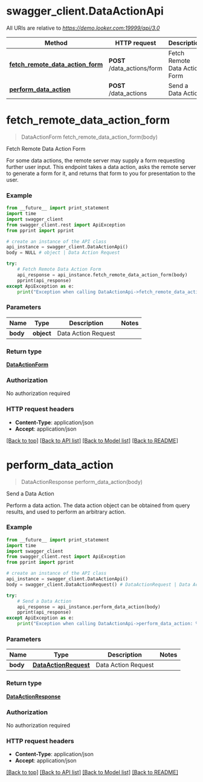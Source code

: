 # swagger_client.DataActionApi

All URIs are relative to *https://demo.looker.com:19999/api/3.0*

Method | HTTP request | Description
------------- | ------------- | -------------
[**fetch_remote_data_action_form**](DataActionApi.md#fetch_remote_data_action_form) | **POST** /data_actions/form | Fetch Remote Data Action Form
[**perform_data_action**](DataActionApi.md#perform_data_action) | **POST** /data_actions | Send a Data Action


# **fetch_remote_data_action_form**
> DataActionForm fetch_remote_data_action_form(body)

Fetch Remote Data Action Form

For some data actions, the remote server may supply a form requesting further user input. This endpoint takes a data action, asks the remote server to generate a form for it, and returns that form to you for presentation to the user.

### Example 
```python
from __future__ import print_statement
import time
import swagger_client
from swagger_client.rest import ApiException
from pprint import pprint

# create an instance of the API class
api_instance = swagger_client.DataActionApi()
body = NULL # object | Data Action Request

try: 
    # Fetch Remote Data Action Form
    api_response = api_instance.fetch_remote_data_action_form(body)
    pprint(api_response)
except ApiException as e:
    print("Exception when calling DataActionApi->fetch_remote_data_action_form: %s\n" % e)
```

### Parameters

Name | Type | Description  | Notes
------------- | ------------- | ------------- | -------------
 **body** | **object**| Data Action Request | 

### Return type

[**DataActionForm**](DataActionForm.md)

### Authorization

No authorization required

### HTTP request headers

 - **Content-Type**: application/json
 - **Accept**: application/json

[[Back to top]](#) [[Back to API list]](../README.md#documentation-for-api-endpoints) [[Back to Model list]](../README.md#documentation-for-models) [[Back to README]](../README.md)

# **perform_data_action**
> DataActionResponse perform_data_action(body)

Send a Data Action

Perform a data action. The data action object can be obtained from query results, and used to perform an arbitrary action.

### Example 
```python
from __future__ import print_statement
import time
import swagger_client
from swagger_client.rest import ApiException
from pprint import pprint

# create an instance of the API class
api_instance = swagger_client.DataActionApi()
body = swagger_client.DataActionRequest() # DataActionRequest | Data Action Request

try: 
    # Send a Data Action
    api_response = api_instance.perform_data_action(body)
    pprint(api_response)
except ApiException as e:
    print("Exception when calling DataActionApi->perform_data_action: %s\n" % e)
```

### Parameters

Name | Type | Description  | Notes
------------- | ------------- | ------------- | -------------
 **body** | [**DataActionRequest**](DataActionRequest.md)| Data Action Request | 

### Return type

[**DataActionResponse**](DataActionResponse.md)

### Authorization

No authorization required

### HTTP request headers

 - **Content-Type**: application/json
 - **Accept**: application/json

[[Back to top]](#) [[Back to API list]](../README.md#documentation-for-api-endpoints) [[Back to Model list]](../README.md#documentation-for-models) [[Back to README]](../README.md)

